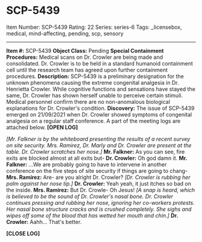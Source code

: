 # SCP-5439
Item Number: SCP-5439
Rating: 22
Series: series-6
Tags: _licensebox, medical, mind-affecting, pending, scp, sensory

---

**Item #:** SCP-5439
**Object Class:** Pending
**Special Containment Procedures:** Medical scans on Dr. Crowler are being made and consolidated. Dr. Crowler is to be held in a standard humanoid containment cell until the research team has agreed upon further containment procedures.
**Description:** SCP-5439 is a preliminary designation for the unknown phenomena causing the extreme congenital analgesia in Dr. Henrietta Crowler. While cognitive functions and sensations have stayed the same, Dr. Crowler has shown herself unable to perceive certain stimuli. Medical personnel confirm there are no non-anomalous biological explanations for Dr. Crowler's condition.
**Discovery:** The issue of SCP-5439 emerged on 21/09/2021 when Dr. Crowler showed symptoms of congenital analgesia on a regular staff conference. A part of the meeting logs are attached below.
**[OPEN LOG]**
  
_[Mr. Falkner is by the whiteboard presenting the results of a recent survey on site security. Mrs. Ramirez, Dr. Marly and Dr. Crowler are present at the table. Dr. Crowler scratches her nose.]_
**Mr. Falkner:** As you can see, fire exits are blocked almost at all exits but-
**Dr. Crowler:** Oh god damn it.
**Mr. Falkner:** …We are probably going to have to intervene in another conference on the five steps of site security if things are going to chang-
**Mrs. Ramirez:** Are- are you alright Dr. Crowler?
_[Dr. Crowler is rubbing her palm against her nose tip.]_
**Dr. Crowler:** Yeah yeah, it just itches so bad on the inside.
**Mrs. Ramirez:** But Dr. Crowle- Oh Jesus!
_[A snap is heard, which is believed to be the sound of Dr. Crowler's nasal bone. Dr. Crowler continues pressing and rubbing her nose, ignoring her co-workers protests. Her nasal bone structure cracks and is crushed completely. She sighs and wipes off some of the blood that has wetted her mouth and chin.]_
**Dr. Crowler:** Aahh… That's better.  

**[CLOSE LOG]**